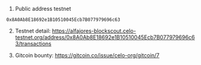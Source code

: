 1. Public address testnet
```
0x8A0Ab8E18692e1B10510045Ecb7B077979696c63
```

2. Testnet detail:
https://alfajores-blockscout.celo-testnet.org/address/0x8A0Ab8E18692e1B10510045Ecb7B077979696c63/transactions

3. Gitcoin bounty:
https://gitcoin.co/issue/celo-org/gitcoin/7
